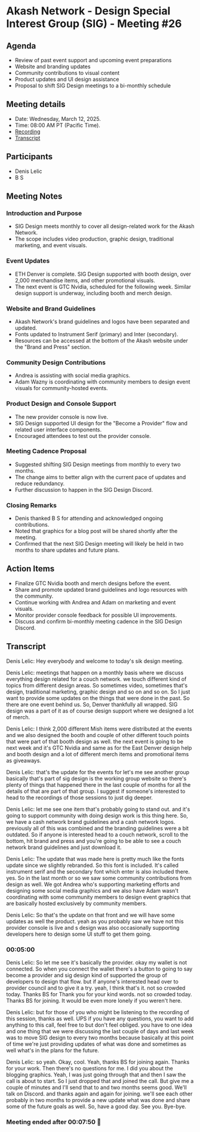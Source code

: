 # Akash Network - Design Special Interest Group (SIG) - Meeting #26

## Agenda
- Review of past event support and upcoming event preparations  
- Website and branding updates  
- Community contributions to visual content  
- Product updates and UI design assistance  
- Proposal to shift SIG Design meetings to a bi-monthly schedule  

## Meeting details
- Date: Wednesday, March 12, 2025.
- Time: 08:00 AM PT (Pacific Time).
- [Recording](https://z7rufn6dnuutskgyo47ueab42sxnj6xwzag4c7cpw2cv5fjulcvq.arweave.net/z-NCt8NtKTko2Hc_QgA81K7U-vbIDcF8T7aFXpU0WKs)
- [Transcript](#transcript)

## Participants
- Denis Lelic  
- B S  

## Meeting Notes

### Introduction and Purpose
- SIG Design meets monthly to cover all design-related work for the Akash Network.  
- The scope includes video production, graphic design, traditional marketing, and event visuals.

### Event Updates
- ETH Denver is complete. SIG Design supported with booth design, over 2,000 merchandise items, and other promotional visuals.  
- The next event is GTC Nvidia, scheduled for the following week. Similar design support is underway, including booth and merch design.

### Website and Brand Guidelines
- Akash Network's brand guidelines and logos have been separated and updated.  
- Fonts updated to Instrument Serif (primary) and Inter (secondary).  
- Resources can be accessed at the bottom of the Akash website under the "Brand and Press" section.

### Community Design Contributions
- Andrea is assisting with social media graphics.  
- Adam Wazny is coordinating with community members to design event visuals for community-hosted events.

### Product Design and Console Support
- The new provider console is now live.  
- SIG Design supported UI design for the "Become a Provider" flow and related user interface components.  
- Encouraged attendees to test out the provider console.

### Meeting Cadence Proposal
- Suggested shifting SIG Design meetings from monthly to every two months.  
- The change aims to better align with the current pace of updates and reduce redundancy.  
- Further discussion to happen in the SIG Design Discord.

### Closing Remarks
- Denis thanked B S for attending and acknowledged ongoing contributions.  
- Noted that graphics for a blog post will be shared shortly after the meeting.  
- Confirmed that the next SIG Design meeting will likely be held in two months to share updates and future plans.

## Action Items
- Finalize GTC Nvidia booth and merch designs before the event.  
- Share and promote updated brand guidelines and logo resources with the community.  
- Continue working with Andrea and Adam on marketing and event visuals.  
- Monitor provider console feedback for possible UI improvements.  
- Discuss and confirm bi-monthly meeting cadence in the SIG Design Discord.

## **Transcript**

Denis Lelic: Hey everybody and welcome to today's sik design meeting.

Denis Lelic: meetings that happen on a monthly basis where we discuss everything design related for a couch network. we touch different kind of topics from different design areas. So sometimes video, sometimes that's design, traditional marketing, graphic design and so on and so on.  So I just want to provide some updates on the things that were done in the past. So there are one event behind us.  So, Denver thankfully all wrapped. SIG design was a part of it as of course design support where we designed a lot of merch.

Denis Lelic: I think 2,000 different Mish items were distributed at the events and we also designed the booth and couple of other different touch points that were part of that booth design as well. the next event is going to be next week and it's GTC Nvidia and same as for the East Denver design help and booth design and a lot of different merch items and promotional items as giveaways.

Denis Lelic: that's the update for the events for let's me see another group basically that's part of sig design is the working group website so there's plenty of things that happened there in the last couple of months for all the details of that are part of that group. I suggest if someone's interested to head to the recordings of those sessions to just dig deeper.

Denis Lelic: let me see one item that's probably going to stand out. and it's going to support community with doing design work is this thing here. So, we have a cash network brand guidelines and a cash network logos. previously all of this was combined and the branding guidelines were a bit outdated. So if anyone is interested head to a couch network, scroll to the bottom, hit brand and press and you're going to be able to see a couch network brand guidelines and just download it.

Denis Lelic: The update that was made here is pretty much like the fonts update since we slightly rebranded. So this font is included. It's called instrument serif and the secondary font which enter is also included there. yes. So in the last month or so we saw some community contributions from design as well.  We got Andrea who's supporting marketing efforts and designing some social media graphics and we also have Adam wasn't coordinating with some community members to design event graphics that are basically hosted exclusively by community members.

Denis Lelic: So that's the update on that front and we will have some updates as well the product. yeah as you probably saw we have not this provider console is live and s design was also occasionally supporting developers here to design some UI stuff to get them going.


### 00:05:00

Denis Lelic: So let me see it's basically the provider. okay my wallet is not connected. So when you connect the wallet there's a button to going to say become a provider and sig design kind of supported the group of developers to design that flow. but if anyone's interested head over to provider council and to give it a try. yeah, I think that's it. not so crowded today. Thanks BS for Thank you for your kind words. not so crowded today. Thanks BS for joining. It would be even more lonely if you weren't here.

Denis Lelic: but for those of you who might be listening to the recording of this session, thanks as well. UPS if you have any questions, you want to add anything to this call, feel free to but don't feel obliged.  you have to one idea and one thing that we were discussing the last couple of days and last week was to move SIG design to every two months because basically at this point of time we're just providing updates of what was done and sometimes as well what's in the plans for the future.

Denis Lelic: so yeah. Okay, cool. Yeah, thanks BS for joining again. Thanks for your work. Then there's no questions for me. I did you about the blogging graphics. Yeah, I was just going through that and then I saw the call is about to start. So I just dropped that and joined the call. But give me a couple of minutes and I'll send that to  and two months seems good. We'll talk on Discord. and thanks again and again for joining. we'll see each other probably in two months to provide a new update what was done and share some of the future goals as well. So, have a good day. See you. Bye-bye.


### Meeting ended after 00:07:50 👋

